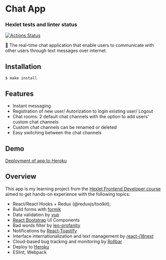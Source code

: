 # Chat App

### Hexlet tests and linter status
[![Actions Status](https://github.com/CerberStrix/frontend-project-lvl4/workflows/hexlet-check/badge.svg)](https://github.com/CerberStrix/frontend-project-lvl4/actions)

🎉 The real-time chat application that enable users to communicate with other users through text messages over internet.

## Installation

```
$ make install
```

## Features

- Instant messaging 
- Registration of new user/ Autorization to login existing user/ Logout
- Chat rooms: 2 default chat channels with the option to add users' custom chat channels
- Custom chat channels can be renamed or deleted
- Easy switching between the chat channels

## Demo

[Deployment of app to Heroku](https://hexlet-app-4.herokuapp.com/)


## Overview

This app is my learning project from the [Hexlet Frontend Developer course](https://hexlet.io) aimed to get hands-on experience with the following topics:

- React/React Hooks + Redux (@reduxjs/toolkit);
- Build forms with [formik](https://formik.org/)
- Data validation by [yup](https://github.com/jquense/yup)
- [React Bootstrap](https://react-bootstrap.github.io/) UI Components
- Bad words filter by [leo-profanity](https://github.com/jojoee/leo-profanity)
- Notifications by [React-Toastify](https://www.npmjs.com/package/react-toastify)
- Interface internationalization and text management by [react-i18next](https://react.i18next.com/)
- Cloud-based bug tracking and monitoring by [Rollbar](https://rollbar.com)
- Deploy to [Heroku](https://www.heroku.com)
- ESlint, Webpack